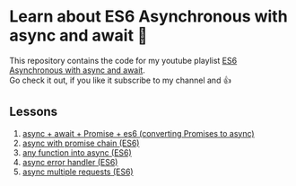 # Learn about ES6 Asynchronous with async and await 🤗

This repository contains the code for my youtube playlist [ES6 Asynchronous with async and await](https://www.youtube.com/watch?v=H8oBRfK5u5c&list=PLBhDPtxQGkeOtu5UdzkGPlaS0bLkdP1E_).  
Go check it out, if you like it subscribe to my channel and 👍

## Lessons

1. [async + await + Promise + es6 (converting Promises to async) ](https://youtu.be/H8oBRfK5u5c)
2. [async with promise chain (ES6)](https://youtu.be/azojV796DRQ)
3. [any function into async (ES6)](https://youtu.be/eegV2d0uCQY)
4. [async error handler (ES6)](https://youtu.be/Z7VaiIb8HGA)
5. [async multiple requests (ES6)](https://youtu.be/V60Kc6TCJl4)
